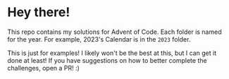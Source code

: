 # Hey there!
This repo contains my solutions for Advent of Code. Each folder is named for the year. For example, 2023's Calendar is in the `2023` folder.

This is just for examples! I likely won't be the best at this, but I can get it done at least! If you have suggestions on how to better complete the challenges, open a PR! :\)
